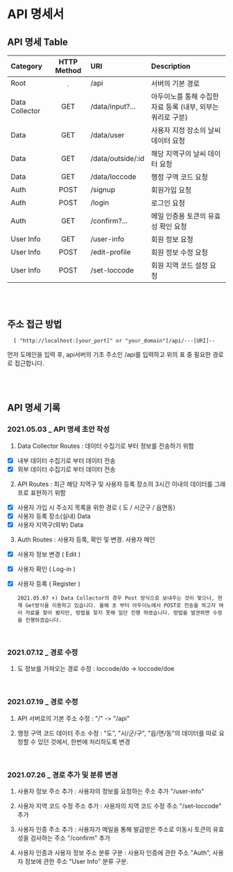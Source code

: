 # API 명세서

## API 명세 Table

| Category       | HTTP Method | URI               | Description                                                 |
| :------------- | :---------: | :---------------- | :---------------------------------------------------------- |
| Root           |     ﹒      | /api              | 서버의 기본 경로                                            |
| Data Collector |     GET     | /data/input?...   | 아두이노를 통해 수집한 자료 등록 (내부, 외부는 쿼리로 구분) |
| Data           |     GET     | /data/user        | 사용자 지정 장소의 날씨 데이터 요청                         |
| Data           |     GET     | /data/outside/:id | 해당 지역구의 날씨 데이터 요청                              |
| Data           |     GET     | /data/loccode     | 행정 구역 코드 요청                                         |
| Auth           |    POST     | /signup           | 회원가입 요청                                               |
| Auth           |    POST     | /login            | 로그인 요청                                                 |
| Auth           |     GET     | /confirm?...      | 메일 인증용 토큰의 유효성 확인 요청                         |
| User Info      |     GET     | /user-info        | 회원 정보 요청                                              |
| User Info      |    POST     | /edit-profile     | 회원 정보 수정 요청                                         |
| User Info      |    POST     | /set-loccode      | 회원 지역 코드 설정 요청                                    |

<br><br>

## 주소 접근 방법

      [ "http://localhost:[your_port]" or "your_domain"]/api/---[URI]--

먼저 도메인을 입력 후, api서버의 기초 주소인 /api를 입력하고 위의 표 중 필요한 경로로 접근합니다.

<br><br>

## API 명세 기록

### 2021.05.03 \_ API 명세 초안 작성

1. Data Collector Routes
   : 데이터 수집기로 부터 정보를 전송하기 위함

- [x] 내부 데이터 수집기로 부터 데이터 전송
- [x] 외부 데이터 수집기로 부터 데이터 전송

2. API Routes
   : 최근 해당 지역구 및 사용자 등록 장소의 3시간 이내의 데이터를 그래프로 표현하기 위함

- [x] 사용자 가입 시 주소지 목록을 위한 경로 ( 도 / 시군구 / 읍면동)
- [x] 사용자 등록 장소(실내) Data
- [x] 사용자 지역구(외부) Data

3. Auth Routes
   : 사용자 등록, 확인 및 변경. 사용자 메인

- [x] 사용자 정보 변경 ( Edit )
- [x] 사용자 확인 ( Log-in )
- [x] 사용자 등록 ( Register )

      2021.05.07 +) Data Collector의 경우 Post 방식으로 보내주는 것이 맞으나, 현재 Get방식을 이용하고 있습니다. 올해 초 부터 아두이노에서 POST로 전송을 하고자 여러 자료를 찾아 봤지만, 방법을 찾지 못해 일단 진행 하였습니다. 방법을 발견하면 수정을 진행하겠습니다.

<br>

### 2021.07.12 \_ 경로 수정

1. 도 정보를 가져오는 경로 수정
   : loccode/do -> loccode/doe

<br>

### 2021.07.19 \_ 경로 수정

1. API 서버로의 기본 주소 수정
   : "/" -> "/api"

2. 행정 구역 코드 데이터 주소 수정
   : "도", "시/군/구", "읍/면/동"의 데이터를 따로 요청할 수 있던 것에서, 한번에 처리하도록 변경

<br>

### 2021.07.26 \_ 경로 추가 및 분류 변경

1. 사용자 정보 주소 추가
   : 사용자의 정보를 요청하는 주소 추가 "/user-info"

2. 사용자 지역 코드 수정 주소 추가
   : 사용자의 지역 코드 수정 주소 "/set-loccode" 추가

3. 사용자 인증 주소 추가
   : 사용자가 메일을 통해 발급받은 주소로 이동시 토큰의 유효성을 검사하는 주소 "/confirm" 추가

4. 사용자 인증과 사용자 정보 주소 분류 구분
   : 사용자 인증에 관한 주소 "Auth", 사용자 정보에 관한 주소 "User Info" 분류 구분.
